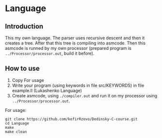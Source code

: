 # Language

## Introduction

This my own language. The parser uses recursive descent and then it creates a tree. After that this tree is compiling into asmcode. Then this asmcode is runned by my own processor (prepared program is `../Processor/processor.out`, build it before).

## How to use
1) Copy For usage
2) Write your program (using keywords in file src/KEYWORDS) in file example.ll (Lukashenko Language)
3) Create asmcode, using `./compiler.out` and run it on my processor using `../Processor/processor.out`.

For usage:

```
git clone https://github.com/kefirRzevo/Dedinsky-C-course.git
cd Language
make
make clean
```
